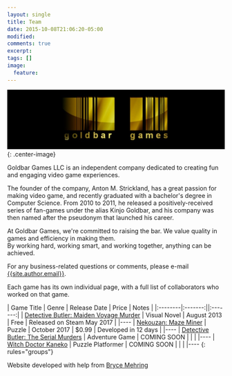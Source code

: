 ```yaml
---
layout: single
title: Team
date: 2015-10-08T21:06:20-05:00
modified:
comments: true
excerpt:
tags: []
image:
  feature:
---
```

![Goldbar Games Logo](/images/logo.jpg){: .center-image}

Goldbar Games LLC is an independent company dedicated to creating fun and engaging video game experiences. 

The founder of the company, Anton M. Strickland, has a great passion for making video game, and recently graduated with a bachelor's degree in Computer Science. From 2010 to 2011, he released a positively-received series of fan-games under the alias Kinjo Goldbar, and his company was then named after the pseudonym that launched his career.

At Goldbar Games, we're committed to raising the bar. We value quality in games and efficiency in making them. <br/>By working hard, working smart, and working together, anything can be achieved.

For any business-related questions or comments, please e-mail [{{site.author.email}}](mailto:{{site.author.email}}).

Each game has its own individual page, with a full list of collaborators who worked on that game.

| Game Title | Genre | Release Date | Price | Notes |
|:--------|:-------:||:-------:|
| [Detective Butler: Maiden Voyage Murder](https://www.goldbargames.com/detective-butler/butler1/)  | Visual Novel | August 2013 | Free | Released on Steam May 2017 |
|----
| [Nekouzan: Maze Miner](https://www.goldbargames.com/nekouzan-maze-miner/) | Puzzle | October 2017 | $0.99 | Developed in 12 days |
|----
| [Detective Butler: The Serial Murders](https://www.goldbargames.com/detective-butler/butler2/) | Adventure Game | COMING SOON  | | |
|----
| [Witch Doctor Kaneko](https://www.goldbargames.com/witch-doctor-kaneko/) | Puzzle Platformer | COMING SOON  | | |
|----
{: rules="groups"}

Website developed with help from [Bryce Mehring](http://www.brycemehring.me)
